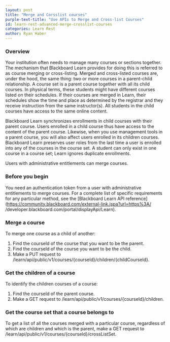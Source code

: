 ```yaml
---
layout: post
title: "Merge and Corsslist courses"
purple-text-title: "Use APIs to Merge and Cross-list Courses"
id: learn-rest-advanced-merge-crosslist-courses
categories: Learn Rest
author: Ryan Haber
---
```


### Overview

Your institution often needs to manage many courses or sections together. The
mechanism that Blackboard Learn provides for doing this is referred to as
course merging or cross-listing. Merged and cross-listed courses are, under
the hood, the same thing: two or more courses in a parent-child relationship.
A course set is a parent course together with all its child courses. In
physical terms, these students might have different courses listed on their
schedules. If their courses are merged in Learn, their schedules show the time
and place as determined by the registrar and they receive instruction from the
same instructor(s). All students in the child courses have access to the same
online content.

Blackboard Learn synchronizes enrollments in child courses with their parent
course. Users enrolled in a child course thus have access to the content of
the parent course. Likewise, when you use management tools in a parent course,
you will also affect users enrolled in its children courses. Blackboard Learn
preserves user roles from the last time a user is enrolled into any of the
courses in the course set. A student can only exist in one course in a course
set; Learn ignores duplicate enrollments.

Users with administrative entitlements can merge courses.

### Before you begin

You need an authentication token from a user with administrative entitlements
to merge courses. For a complete list of specific requirements for any
particular method, see the [Blackboard Learn API
reference](https://community.blackboard.com/external-link.jspa?url=https%3A/
/developer.blackboard.com/portal/displayApi/Learn).

### Merge a course

To merge one course as a child of another:

  1. Find the courseId of the course that you want to be the parent.
  2. Find the courseId of the course you want to be the child.
  3. Make a PUT request to /learn/api/public/v1/courses/{courseId}/children/{childCourseId}.

### Get the children of a course

To identify the children courses of a course:

  1. Find the courseId of the parent course.
  2. Make a GET request to /learn/api/public/v1/courses/{courseId}/children.

### Get the course set that a course belongs to

To get a list of all the courses merged with a particular course, regardless
of which are children and which is the parent, make a GET request to
/learn/api/public/v1/courses/{courseId}/crossListSet.

